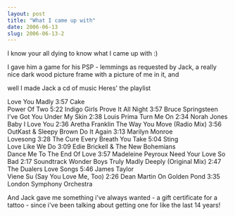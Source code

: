 ```yaml
---
layout: post
title: "What I came up with"
date: 2006-06-13
slug: 2006-06-13-2
---
```


I know your all dying to know what I came up with :)

I gave him a game for his PSP - lemmings as requested by Jack, a really nice dark wood picture frame with a picture of me in it, and 

well I made Jack a cd of music 
Heres&apos; the playlist

Love You Madly	3:57	Cake	
Power Of Two	5:22	Indigo Girls
Prove It All Night	3:57	Bruce Springsteen
I&apos;ve Got You Under My Skin	2:38	Louis Prima
Turn Me On	2:34	Norah Jones
Baby I Love You	2:36	Aretha Franklin	
The Way You Move (Radio Mix)	3:56	OutKast & Sleepy Brown
Do It Again	3:13	Marilyn Monroe	
Lovesong	3:28	The Cure
Every Breath You Take	5:04	Sting	
Love Like We Do	3:09	Edie Brickell & The New Bohemians	
Dance Me To The End Of Love	3:57	Madeleine Peyroux
Need Your Love So Bad	2:17	Soundtrack	Wonder Boys	
Truly Madly Deeply (Original Mix)	2:47	The Dualers	
Love Songs	5:46	James Taylor			
Viene Su (Say You Love Me, Too)	2:26	Dean Martin	
On Golden Pond	3:35	London Symphony Orchestra	

And Jack gave me something i&apos;ve always wanted - a gift certificate for a tattoo - since i&apos;ve been talking about getting one for like the last 14 years! 
